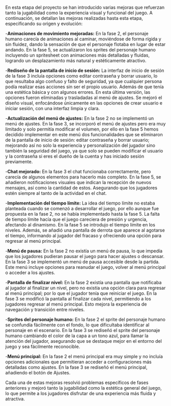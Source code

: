 En esta etapa del proyecto se han introducido varias mejoras que refuerzan tanto la jugabilidad como la experiencia visual y funcional del juego. A continuación, se detallan las mejoras realizadas hasta esta etapa, especificando su origen y evolución:  

  
-**Animaciones de movimiento mejoradas:** En la fase 2, el personaje humano carecía de animaciones al caminar, moviéndose de     forma rígida y sin fluidez, dando la sensación de que el personaje flotaba en lugar de estar andando. En la fase 5, se 
 actualizaron los sprites del personaje humano incluyendo un spritesheet con animaciones más detalladas y fluidas, logrando un 
 desplazamiento más natural y estéticamente atractivo.  

-**Rediseño de la pantalla de inicio de sesión:** La interfaz de inicio de sesión de la fase 3 incluía opciones como editar contraseña y borrar usuario, lo que resultaba algo confuso y falto de seguridad, ya que cualquier persona podía realizar esas acciones sin ser el propio usuario. Además de que tenía una estética básica y con algunos errores. En esta última versión, las opciones fueron eliminadas y trasladadas al menú de ajustes. Se mejoró el diseño visual, enfocándose únicamente en las opciones de crear usuario e iniciar sesión, con una interfaz limpia y clara.  

-**Actualización del menú de ajustes:** En la fase 2 no se implementó un menú de ajustes. En la fase 3, se incorporó el menú de ajustes pero era muy limitado y solo permitía modificar el volumen, por ello en la fase 5 hemos decidido implementar en este menú dos funcionalidades que se eliminaron de la pantalla de inicio de sesión: editar contraseña y borrar usuario; mejorando así no solo la experiencia y personalización del jugador sino también la seguridad del juego, ya que solo se pueden modificar el usuario y la contraseña si eres el dueño de la cuenta y has iniciado sesión previamente.  

-**Chat mejorado:** En la fase 3 el chat funcionaba correctamente, pero carecía de algunos elementos para hacerlo más completo. En la fase 5, se añadieron notificaciones visuales que indican la recepción de nuevos mensajes, así como la cantidad de estos. Asegurando que los jugadores estén siempre al tanto de la actividad en el chat.  

-**Implementación del tiempo límite:** La idea del tiempo límite no estaba planteada cuando se comenzó a desarrollar el juego, por ello aunque fue propuesta en la fase 2, no se había implementado hasta la fase 5. La falta de tiempo límite hacía que el juego careciera de presión y urgencia, afectando al dinamismo. En la fase 5 se introdujo el tiempo límite en los niveles. Además, se añadió una pantalla de derrota que aparece al agotarse el tiempo, informando al jugador del fracaso y ofreciendo una opción para regresar al menú principal.  

-**Menú de pausa:** En la fase 2 no existía un menú de pausa, lo que impedía que los jugadores pudieran pausar el juego para hacer ajustes o descansar. En la fase 3 se implementó un menú de pausa accesible desde la partida. Este menú incluye opciones para reanudar el juego, volver al menú principal o acceder a los ajustes.  

-**Pantalla de finalizar nivel:** En la fase 2 existía una pantalla que notificaba al jugador al finalizar un nivel, pero no existía una opción clara para regresar al menú principal; por lo que el jugador tenía que reiniciar el juego. En la fase 3 se modificó la pantalla al finalizar cada nivel, permitiendo a los jugadores regresar al menú principal. Esto mejora la experiencia de navegación y transición entre niveles.  

-**Sprites del personaje humano:** En la fase 2 el sprite del personaje humano se confundía fácilmente con el fondo, lo que dificultaba identificar al personaje en el escenario. En la fase 3 se rediseñó el sprite del personaje humano cambiando el color de la capa a un tono azul, para llamar la atención del jugador, asegurando que se destaque mejor en el entorno del juego y sea fácilmente reconocible.  

-**Menú principal:** En la fase 2 el menú principal era muy simple y no incluía opciones adicionales que permitieran acceder a configuraciones más detalladas como ajustes. En la fase 3 se rediseñó el menú principal, añadiendo el botón de Ajustes.  

Cada una de estas mejoras resolvió problemas específicos de fases anteriores y mejoró tanto la jugabilidad como la estética general del juego, lo que permite a los jugadores disfrutar de una experiencia más fluida y atractiva.

